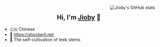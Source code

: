 <img align="right" src="https://github-readme-stats.vercel.app/api?username=shockerli&show_icons=true&theme=onedark&hide_title=true&bg_color=00000000" alt="Jioby's GitHub stats" />

<h2 align="center">Hi, I'm <a href="https://shockerli.net" target="_blank">Jioby</a> 🎉</h1>

- 🇨🇳 Chinese
- 📝 https://shockerli.net
- 🥬 The self-cultivation of leek stems
